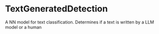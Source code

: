# TextGeneratedDetection

A NN model for text classification. Determines if a text is written by a LLM model or a human
